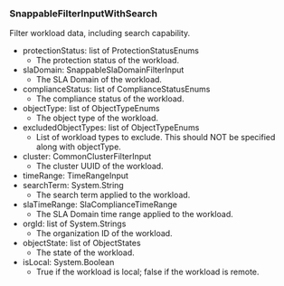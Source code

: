 ### SnappableFilterInputWithSearch
Filter workload data, including search capability.

- protectionStatus: list of ProtectionStatusEnums
  - The protection status of the workload.
- slaDomain: SnappableSlaDomainFilterInput
  - The SLA Domain of the workload.
- complianceStatus: list of ComplianceStatusEnums
  - The compliance status of the workload.
- objectType: list of ObjectTypeEnums
  - The object type of the workload.
- excludedObjectTypes: list of ObjectTypeEnums
  - List of workload types to exclude. This should NOT be specified along with objectType.
- cluster: CommonClusterFilterInput
  - The cluster UUID of the workload.
- timeRange: TimeRangeInput
- searchTerm: System.String
  - The search term applied to the workload.
- slaTimeRange: SlaComplianceTimeRange
  - The SLA Domain time range applied to the workload.
- orgId: list of System.Strings
  - The organization ID of the workload.
- objectState: list of ObjectStates
  - The state of the workload.
- isLocal: System.Boolean
  - True if the workload is local; false if the workload is remote.
